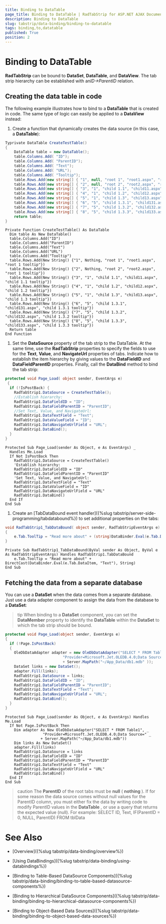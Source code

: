 ```yaml
---
title: Binding to DataTable
page_title: Binding to DataTable | RadTabStrip for ASP.NET AJAX Documentation
description: Binding to DataTable
slug: tabstrip/data-binding/binding-to-datatable
tags: binding,to,datatable
published: True
position: 2
---
```


# Binding to DataTable



**RadTabStrip** can be bound to **DataSet**, **DataTable**, and **DataView**. The tab strip hierarchy can be established with an*ID->ParentID* relation.

## Creating the data table in code

The following example illustrates how to bind to a **DataTable** that is created in code. The same type of logic can easily be applied to a **DataView** instead:

1. Create a function that dynamically creates the data source (in this case, a **DataTable**):



````C#	
Typrivate DataTable CreateTestTable()
{
	DataTable table = new DataTable();
	table.Columns.Add( "ID");
	table.Columns.Add( "ParentID");
	table.Columns.Add( "Text");
	table.Columns.Add( "URL");
	table.Columns.Add( "Tooltip");
	table.Rows.Add(new string[] { "1", null, "root 1", "root1.aspx", "root 1 tooltip" });
	table.Rows.Add(new string[] { "2", null, "root 2", "root2.aspx", "root 1 tooltip" });
	table.Rows.Add(new string[] { "3", "1", "child 1.1", "child11.aspx" , "child 1.1 tooltip" });
	table.Rows.Add(new string[] { "4", "1", "child 1.2", "child12.aspx" , "child 1.2 tooltip" });
	table.Rows.Add(new string[] { "5", "1", "child 1.3", "child13.aspx" , "child 1.3 tooltip" });
	table.Rows.Add(new string[] { "6", "5", "child 1.3.1", "child131.aspx" , "child 1.3.1 tooltip" });
	table.Rows.Add(new string[] { "7", "5", "child 1.3.2", "child132.aspx" , "child 1.3.2 tooltip" });
	table.Rows.Add(new string[] { "8", "5", "child 1.3.3", "child133.aspx" , "child 1.3.3 tooltip" });
	return table;
}  				
````
````VB.NET	
Private Function CreateTestTable() As DataTable
  Dim table As New DataTable()
  table.Columns.Add("ID")
  table.Columns.Add("ParentID")
  table.Columns.Add("Text")
  table.Columns.Add("URL")
  table.Columns.Add("Tooltip")
  table.Rows.Add(New String() {"1", Nothing, "root 1", "root1.aspx", "root 1 tooltip"})
  table.Rows.Add(New String() {"2", Nothing, "root 2", "root2.aspx", "root 1 tooltip"})
  table.Rows.Add(New String() {"3", "1", "child 1.1", "child11.aspx", "child 1.1 tooltip"})
  table.Rows.Add(New String() {"4", "1", "child 1.2", "child12.aspx", "child 1.2 tooltip"})
  table.Rows.Add(New String() {"5", "1", "child 1.3", "child13.aspx", "child 1.3 tooltip"})
  table.Rows.Add(New String() {"6", "5", "child 1.3.1", "child131.aspx", "child 1.3.1 tooltip"})
  table.Rows.Add(New String() {"7", "5", "child 1.3.2", "child132.aspx", "child 1.3.2 tooltip"})
  table.Rows.Add(New String() {"8", "5", "child 1.3.3", "child133.aspx", "child 1.3.3 tooltip"})
  Return table
End Function 	
````


1. Set the **DataSource** property of the tab strip to the DataTable. At the same time, use the **RadTabStrip** properties to specify the fields to use for the **Text**, **Value**, and **NavigateUrl** properties of tabs. Indicate how to establish the item hierarchy by giving values to the **DataFieldID** and **DataFieldParentID** properties. Finally, call the **DataBind** method to bind the tab strip:


````C#	
protected void Page_Load( object sender, EventArgs e)
 {
  if (!IsPostBack) {
    RadTabStrip1.DataSource = CreateTestTable();
    //Establish hierarchy:
    RadTabStrip1.DataFieldID = "ID";
    RadTabStrip1.DataFieldParentID = "ParentID";
    //Set Text, Value, and NavigateUrl:
    RadTabStrip1.DataTextField = "Text";
    RadTabStrip1.DataValueField = "ID";
    RadTabStrip1.DataNavigateUrlField = "URL";
    RadTabStrip1.DataBind();
  }
}			
````
````VB.NET	
Protected Sub Page_Load(sender As Object, e As EventArgs) _
  Handles Me.Load
  If Not IsPostBack Then
    RadTabStrip1.DataSource = CreateTestTable()
    'Establish hierarchy:
    RadTabStrip1.DataFieldID = "ID"
    RadTabStrip1.DataFieldParentID = "ParentID"
    'Set Text, Value, and NavigateUrl:
    RadTabStrip1.DataTextField = "Text"
    RadTabStrip1.DataValueField = "ID"
    RadTabStrip1.DataNavigateUrlField = "URL"
    RadTabStrip1.DataBind()
  End If
End Sub 	
````

1. Create an [TabDataBound event handler]({%slug tabstrip/server-side-programming/tabdatabound%}) to set additional properties on the tabs:


````C#	
void RadTabStrip1_TabDataBound( object sender, RadTabStripEventArgs e)
{
	e.Tab.ToolTip = "Read more about" + (string)DataBinder.Eval(e.Tab.DataItem, "Text");	 
} 				
````
````VB.NET	
Private Sub RadTabStrip1_TabDataBound(ByVal sender As Object, ByVal e As RadTabStripEventArgs) Handles RadTabStrip1.TabDataBound
	e.Tab.ToolTip = "Read more about" + DirectCast(DataBinder.Eval(e.Tab.DataItem, "Text"), String)
End Sub 	
````

## Fetching the data from a separate database

You can use a **DataSet** when the data comes from a separate database. Just use a data adapter component to assign the data from the database to a **DataSet**:

>tip When binding to a **DataSet** component, you can set the **DataMember** property to identify the **DataTable** within the **DataSet** to which the tab strip should be bound.
>


````C#	
protected void Page_Load(object sender, EventArgs e)
{
  if (!Page.IsPostBack)
  {
    OleDbDataAdapter adapter = new OleDbDataAdapter("SELECT * FROM Table1",
                          "Provider=Microsoft.Jet.OLEDB.4.0;Data Source="
                          + Server.MapPath("~/App_Data/db1.mdb" ));
    DataSet links = new DataSet();
    adapter.Fill(links);
    RadTabStrip1.DataSource = links;
    RadTabStrip1.DataFieldID = "ID";
    RadTabStrip1.DataFieldParentID = "ParentID";
    RadTabStrip1.DataTextField = "Text";
    RadTabStrip1.DataNavigateUrlField = "URL";
    RadTabStrip1.DataBind();
  }
} 				
````
````VB.NET	
Protected Sub Page_Load(sender As Object, e As EventArgs) Handles Me.Load
  If Not Page.IsPostBack Then
    Dim adapter As New OleDbDataAdapter("SELECT * FROM Table1", _
                 "Provider=Microsoft.Jet.OLEDB.4.0;Data Source=" _
                + Server.MapPath("~/App_Data/db1.mdb"))
    Dim links As New DataSet()
    adapter.Fill(links)
    RadTabStrip1.DataSource = links
    RadTabStrip1.DataFieldID = "ID"
    RadTabStrip1.DataFieldParentID = "ParentID"
    RadTabStrip1.DataTextField = "Text"
    RadTabStrip1.DataNavigateUrlField = "URL"
    RadTabStrip1.DataBind()
  End If
End Sub 	
````

>caution The **ParentID** of the root tabs must be **null** ( **nothing** ). If for some reason the data source comes without null values for the ParentID column, you must either fix the data by writing code to modify ParentID values in the **DataTable** , or use a query that returns the expected value (null). For example:
>SELECT ID, Text, IF(ParentID = 0, NULL, ParentID) FROM tblData
>


# See Also

 * [Overview]({%slug tabstrip/data-binding/overview%})

 * [Using DataBindings]({%slug tabstrip/data-binding/using-databindings%})

 * [Binding to Table-Based DataSource Components]({%slug tabstrip/data-binding/binding-to-table-based-datasource-components%})

 * [Binding to Hierarchical DataSource Components]({%slug tabstrip/data-binding/binding-to-hierarchical-datasource-components%})

 * [Binding to Object-Based Data Sources]({%slug tabstrip/data-binding/binding-to-object-based-data-sources%})
